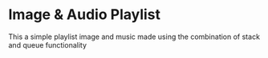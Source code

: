 # Image & Audio Playlist
This a simple playlist image and music made using the combination of stack and queue functionality
